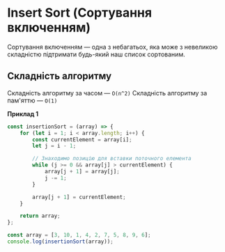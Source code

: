 # Insert Sort (Сортування включенням)

Сортування включенням — одна з небагатьох, яка може з невеликою складністю підтримати будь-який наш список сортованим.

## Складність алгоритму

Складність алгоритму за часом — `O(n^2)`
Складність алгоритму за пам'яттю — `O(1)`

**Приклад 1**

```js
const insertionSort = (array) => {
    for (let i = 1; i < array.length; i++) {
        const currentElement = array[i];
        let j = i - 1;

        // Знаходимо позицію для вставки поточного елемента
        while (j >= 0 && array[j] > currentElement) {
            array[j + 1] = array[j];
            j -= 1;
        }

        array[j + 1] = currentElement;
    }

    return array;
};

const array = [3, 10, 1, 4, 2, 7, 5, 8, 9, 6];
console.log(insertionSort(array));
```
